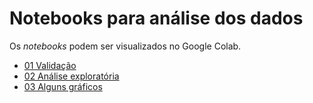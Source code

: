 
# Notebooks para análise dos dados

Os *notebooks* podem ser visualizados no Google Colab.

- [01 Validação](https://colab.research.google.com/drive/1BzS-jsYxkhjU2QKMpVq98E9lEsey95fx?usp=sharing)
- [02 Análise exploratória](https://colab.research.google.com/drive/1Ylhs7InrlWMogBzMiAf0QYXhh-XVkOwA?usp=sharing)
- [03 Alguns gráficos](https://colab.research.google.com/drive/1cPlmzJ1bhf2eoprHg-HR_jgPRBdl4qgs?usp=sharing)
